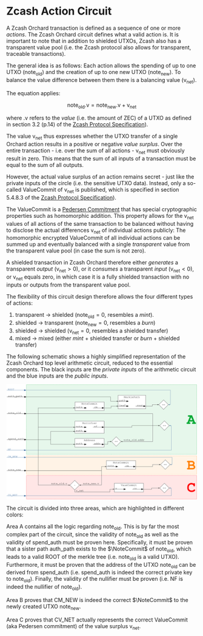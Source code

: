 # Zcash Action Circuit
A Zcash Orchard transaction is defined as a sequence of one or more *actions*. The Zcash Orchard circuit defines what a valid action is. It is important to note that in addition to shielded UTXOs, Zcash also has a transparent value pool (i.e. the Zcash protocol also allows for transparent, traceable transactions).

The general idea is as follows: Each action allows the spending of up to one UTXO ($\mathsf{note_{old}}$) and the creation of up to one new UTXO ($\mathsf{note_{new}}$). To balance the value difference between them there is a balancing value ($\mathsf{v_{net}}$).

The equation applies:

$$\mathsf{note_{old}.v} = \mathsf{note_{new}.v} + \mathsf{v_{net}}$$

where $\mathsf{.v}$ refers to the *value* (i.e. the amount of ZEC) of a UTXO as defined in section 3.2 (p.14) of the [Zcash Protocol Specification](https://zips.z.cash/protocol/protocol.pdf)).

The value $\mathsf{v_{net}}$ thus expresses whether the UTXO transfer of a single Orchard action results in a positive or negative *value surplus*. Over the entire transaction - i.e. over the sum of all actions - $\mathsf{v_{net}}$ must obviously result in zero. This means that the sum of all inputs of a transaction must be equal to the sum of all outputs.

However, the actual value surplus of an action remains secret - just like the private inputs of the circle (i.e. the sensitive UTXO data). Instead, only a so-called $\mathsf{ValueCommit}$ of $\mathsf{v_{net}}$ is published, which is specified in section 5.4.8.3 of the [Zcash Protocol Specification](https://zips.z.cash/protocol/protocol.pdf)).

The $\mathsf{ValueCommit}$ is a [Pedersen Commitment](https://findora.org/faq/crypto/pedersen-commitment-with-elliptic-curves/) that has special cryptographic properties such as homomorphic addition. This property allows for the $\mathsf{v_{net}}$ values of all actions of the same transaction to be balanced without having to disclose the actual differences $\mathsf{v_{net}}$ of individual actions publicly: The homomorphic encrypted $\mathsf{ValueCommit}$ of all individual actions can be summed up and eventually balanced with a single *transparent* value from the transparent value pool (in case the sum is not zero).

A shielded transaction in Zcash Orchard therefore either *generates* a transparent *output* ($\mathsf{v_{net}} > 0$), or it *consumes* a transparent *input* ($\mathsf{v_{net}} < 0$), or $\mathsf{v_{net}}$ equals zero, in which case it is a fully shielded transaction with no inputs or outputs from the transparent value pool.

The flexibility of this circuit design therefore allows the four different types of actions:
1. transparent → shielded ($\mathsf{note_{old}} = 0$, resembles a *mint*).
2. shielded → transparent ($\mathsf{note_{new}} = 0$, resembles a *burn*)
3. shielded → shielded ($\mathsf{v_{net}} = 0$, resembles a shielded transfer)
4. mixed → mixed (either *mint* + shielded transfer or *burn* + shielded transfer)

The following schematic shows a highly simplified representation of the Zcash Orchard top level arithmetic circuit, reduced to the essential components. The black inputs are the *private inputs* of the arithmetic circuit and the blue inputs are the *public inputs*.

<img align="center" src="https://github.com/mschoenebeck/zeos-docs/blob/main/book/protocol/zcash_circuit_schematic.png?raw=true">

The circuit is divided into three areas, which are highlighted in different colors:

Area A contains all the logic regarding $\mathsf{note_{old}}$. This is by far the most complex part of the circuit, since the validity of $\mathsf{note_{old}}$ as well as the validity of $\textsf{spend\_auth}$ must be proven here. Specifically, it must be proven that a sister path $\textsf{auth\_path}$ exists to the $\NoteCommit$ of $\mathsf{note_{old}}$, which leads to a valid $\textsf{ROOT}$ of the merkle tree (i.e. $\mathsf{note_{old}}$ is a valid UTXO). Furthermore, it must be proven that the address of the UTXO $\mathsf{note_{old}}$ can be derived from $\textsf{spend\_auth}$ (i.e. $\textsf{spend\_auth}$ is indeed the correct private key to $\mathsf{note_{old}}$). Finally, the validity of the nullifier must be proven (i.e. $\textsf{NF}$ is indeed the nullifier of $\mathsf{note_{old}}$).

Area B proves that $\textsf{CM\_NEW}$ is indeed the correct $\NoteCommit$ to the newly created UTXO $\mathsf{note_{new}}$.

Area C proves that $\textsf{CV\_NET}$ actually represents the correct $\mathsf{ValueCommit}$ (aka Pedersen commitment) of the value surplus $\mathsf{v_{net}}$.
